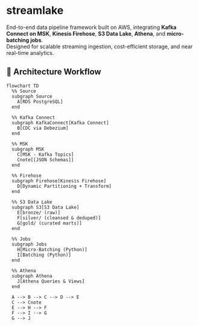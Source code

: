 # streamlake
End-to-end data pipeline framework built on AWS, integrating **Kafka Connect on MSK**, **Kinesis Firehose**, **S3 Data Lake**, **Athena**, and **micro-batching jobs**.  
Designed for scalable streaming ingestion, cost-efficient storage, and near real-time analytics.

## 🔄 Architecture Workflow

```mermaid
flowchart TD
  %% Source
  subgraph Source
    A[RDS PostgreSQL]
  end

  %% Kafka Connect
  subgraph KafkaConnect[Kafka Connect]
    B[CDC via Debezium]
  end

  %% MSK
  subgraph MSK
    C[MSK - Kafka Topics]
    Cnote[[JSON Schemas]]
  end

  %% Firehose
  subgraph Firehose[Kinesis Firehose]
    D[Dynamic Partitioning + Transform]
  end

  %% S3 Data Lake
  subgraph S3[S3 Data Lake]
    E[bronze/ (raw)]
    F[silver/ (cleansed & deduped)]
    G[gold/ (curated marts)]
  end

  %% Jobs
  subgraph Jobs
    H[Micro-Batching (Python)]
    I[Batching (Python)]
  end

  %% Athena
  subgraph Athena
    J[Athena Queries & Views]
  end

  A --> B --> C --> D --> E
  C --> Cnote
  E --> H --> F
  F --> I --> G
  G --> J
```
